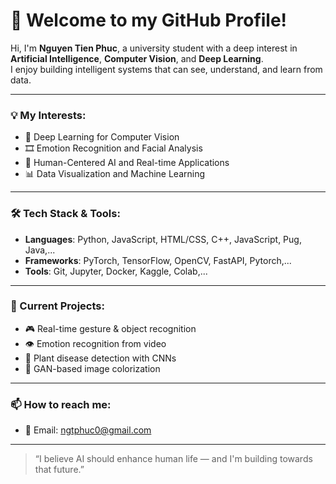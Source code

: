 # 👋 Welcome to my GitHub Profile!

Hi, I'm **Nguyen Tien Phuc**, a university student with a deep interest in **Artificial Intelligence**, **Computer Vision**, and **Deep Learning**.  
I enjoy building intelligent systems that can see, understand, and learn from data.

---

### 💡 My Interests:
- 🤖 Deep Learning for Computer Vision  
- 🎞️ Emotion Recognition and Facial Analysis  
- 🧠 Human-Centered AI and Real-time Applications  
- 📊 Data Visualization and Machine Learning

---

### 🛠️ Tech Stack & Tools:
- **Languages**: Python, JavaScript, HTML/CSS, C++, JavaScript, Pug, Java,... 
- **Frameworks**: PyTorch, TensorFlow, OpenCV, FastAPI, Pytorch,...
- **Tools**: Git, Jupyter, Docker, Kaggle, Colab,...

---

### 🚀 Current Projects:
- 🎮 Real-time gesture & object recognition  
- 👁️ Emotion recognition from video
- 🌿 Plant disease detection with CNNs  
- 🎨 GAN-based image colorization

---

### 📫 How to reach me:
- 📧 Email: [ngtphuc0@gmail.com](mailto:ngtphuc0@gmail.com)

---

> “I believe AI should enhance human life — and I'm building towards that future.”
